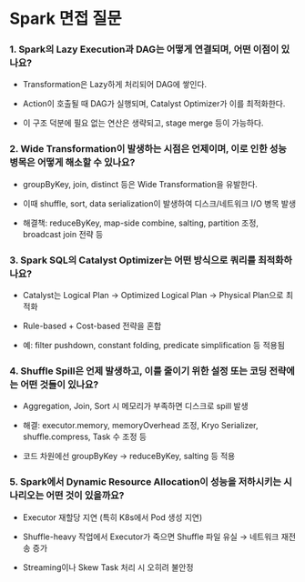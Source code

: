 # Spark 면접 질문

### 1. Spark의 Lazy Execution과 DAG는 어떻게 연결되며, 어떤 이점이 있나요?

- Transformation은 Lazy하게 처리되어 DAG에 쌓인다.

- Action이 호출될 때 DAG가 실행되며, Catalyst Optimizer가 이를 최적화한다.

- 이 구조 덕분에 필요 없는 연산은 생략되고, stage merge 등이 가능하다.


### 2. Wide Transformation이 발생하는 시점은 언제이며, 이로 인한 성능 병목은 어떻게 해소할 수 있나요?

- groupByKey, join, distinct 등은 Wide Transformation을 유발한다.

- 이때 shuffle, sort, data serialization이 발생하여 디스크/네트워크 I/O 병목 발생

- 해결책: reduceByKey, map-side combine, salting, partition 조정, broadcast join 전략 등


### 3. Spark SQL의 Catalyst Optimizer는 어떤 방식으로 쿼리를 최적화하나요?

- Catalyst는 Logical Plan → Optimized Logical Plan → Physical Plan으로 최적화

- Rule-based + Cost-based 전략을 혼합

- 예: filter pushdown, constant folding, predicate simplification 등 적용됨


### 4. Shuffle Spill은 언제 발생하고, 이를 줄이기 위한 설정 또는 코딩 전략에는 어떤 것들이 있나요?

- Aggregation, Join, Sort 시 메모리가 부족하면 디스크로 spill 발생

- 해결: executor.memory, memoryOverhead 조정, Kryo Serializer, shuffle.compress, Task 수 조정 등

- 코드 차원에선 groupByKey → reduceByKey, salting 등 적용


### 5. Spark에서 Dynamic Resource Allocation이 성능을 저하시키는 시나리오는 어떤 것이 있을까요?

- Executor 재할당 지연 (특히 K8s에서 Pod 생성 지연)

- Shuffle-heavy 작업에서 Executor가 죽으면 Shuffle 파일 유실 → 네트워크 재전송 증가

- Streaming이나 Skew Task 처리 시 오히려 불안정
